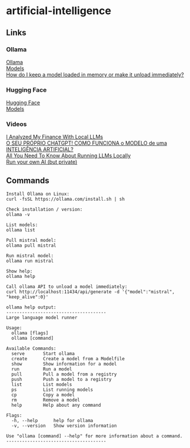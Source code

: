 # artificial-intelligence

## Links

### Ollama
[Ollama](https://ollama.com/)  
[Models](https://ollama.com/library)  
[How do I keep a model loaded in memory or make it unload immediately?](https://github.com/ollama/ollama/blob/main/docs/faq.md#how-do-i-keep-a-model-loaded-in-memory-or-make-it-unload-immediately)  

### Hugging Face
[Hugging Face](https://huggingface.co/)  
[Models](https://huggingface.co/models)  

### Videos
[I Analyzed My Finance With Local LLMs](https://youtu.be/h_GTxRFYETY?si=jyL-aRR6_-2rNxsh)  
[O SEU PRÓPRIO CHATGPT! COMO FUNCIONA o MODELO de uma INTELIGÊNCIA ARTIFICIAL?](https://youtu.be/2gqWI9Z9DKM?si=ywOjDWR17vVr_AV8)  
[All You Need To Know About Running LLMs Locally](https://youtu.be/XwL_cRuXM2E?si=7s1cS8TC9q2ySGbz)  
[Run your own AI (but private)](https://youtu.be/WxYC9-hBM_g?si=Byiye1lI_hMuk5jM)  

## Commands
```
Install Ollama on Linux:
curl -fsSL https://ollama.com/install.sh | sh

Check installation / version:
ollama -v

List models:
ollama list

Pull mistral model:
ollama pull mistral

Run mistral model:
ollama run mistral

Show help:
ollama help

Call ollama API to unload a model immediately:
curl http://localhost:11434/api/generate -d '{"model":"mistral", "keep_alive":0}'

ollama help output:
--------------------------------------
Large language model runner

Usage:
  ollama [flags]
  ollama [command]

Available Commands:
  serve       Start ollama
  create      Create a model from a Modelfile
  show        Show information for a model
  run         Run a model
  pull        Pull a model from a registry
  push        Push a model to a registry
  list        List models
  ps          List running models
  cp          Copy a model
  rm          Remove a model
  help        Help about any command

Flags:
  -h, --help      help for ollama
  -v, --version   Show version information

Use "ollama [command] --help" for more information about a command.
--------------------------------------
```
